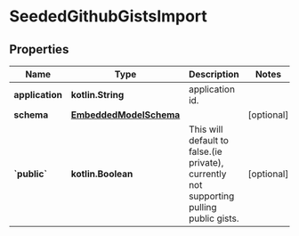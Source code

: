 
# SeededGithubGistsImport

## Properties
Name | Type | Description | Notes
------------ | ------------- | ------------- | -------------
**application** | **kotlin.String** | application id. | 
**schema** | [**EmbeddedModelSchema**](EmbeddedModelSchema.md) |  |  [optional]
**&#x60;public&#x60;** | **kotlin.Boolean** | This will default to false.(ie private), currently not supporting pulling public gists. |  [optional]



